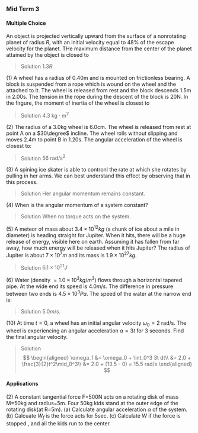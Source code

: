 ### Mid Term 3

#### Multiple Choice
An object is projected vertically upward from the surface of a nonrotating planet of radius $R$, with an initial velocity equal to 48% of the escape velocity for the planet. THe maximum distance from the center of the planet attained by the object is closed to
>Solution
$1.3R$

(1) A wheel has a radius of 0.40m and is mounted on frictionless bearing. A block is suspended from a rope which is wound on the wheel and the attached to it. The wheel is released from rest and the block descends 1.5m in 2.00s. The tension in the rope during the descent of the block is 20N. In the firgure, the moment of inertia of the wheel is closest to
>Solution
$4.3\text{ kg} \cdot \text{m}^2$

(2) The radius of a 3.0kg wheel is 6.0cm. The wheel is released from rest at point A on a $30\degree$ incline. The wheel rolls without slipping and moves 2.4m to point B in 1.20s. The angular acceleration of the wheel is closest to:
>Solution
$56 \text{ rad}/\text{s}^2$

(3) A spining ice skater is able to contronl the rate at which she rotates by pulling in her arms. We can best understand this effect by observing that in this process.
>Solution
Her angular momentum remains constant.

(4) When is the angular momentum of a system constant?
>Solution
When no torque acts on the system.

(5) A meteor of mass about $3.4 \times 10^{12}kg$ (a chunk of ice about a mile in diameter) is heading straight for Jupiter. When it hits, there will be a huge release of energy, visible here on earth. Assuming it has fallen from far away, how much energy will be released when it hits Jupiter? The radius of Jupiter is about $7 \times 10^7 m$ and its mass is $1.9 \times 10^{27}kg$.
>Solution
$6.1 \times 10^{21}J$

(6) Water (density $=1.0 \times 10^3 kg/m^3$) flows through a horizontal tapered pipe. At the wide end its speed is $4.0m/s$. The difference in pressure between two ends is $4.5 \times 10^3 Pa$. The speed of the water at the narrow end is:
>Solution
$5.0m/s$.

(10) At time $t=0$, a wheel has an initial angular velocity $\omega_0 = 2$ rad/s. The wheel is experiencing an angular acceleration $\alpha = 3t$ for 3 seconds. Find the final angular velocity.
>Solution
$$
\begin{aligned}
\omega_f &= \omega_0 + \int_0^3 3t dt\\
&= 2.0 + \frac{3}{2}t^2\mid_0^3\\
&= 2.0 + (13.5 - 0) = 15.5 rad/s
\end{aligned}
$$

#### Applications
(2) A constant tangential force F=500N acts on a rotating disk of mass M=50kg and radius=5m. Four 50kg kids stand at the outer edge of the rotating disk(at R=5m). (a) Calculate angular acceleration $\alpha$ of the system. (b) Calcuate $W_f$ is the force acts for 5sec. (c) Calculate $W$ if the force is stopped , and all the kids run to the center.
